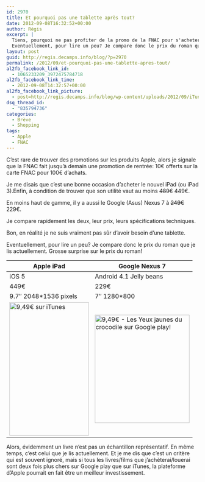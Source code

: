 ```yaml
---
id: 2970
title: Et pourquoi pas une tablette après tout?
date: 2012-09-08T16:32:52+00:00
author: Régis
excerpt: |
  Tiens, pourquoi ne pas profiter de la promo de la FNAC pour s'acheter un iPad ou un Nexus 7? Bon, en réalité je ne suis vraiment pas sûr d'avoir besoin d'une tablette.
  Eventuellement, pour lire un peu? Je compare donc le prix du roman que je lis actuellement. Grosse surprise!
layout: post
guid: http://regis.decamps.info/blog/?p=2970
permalink: /2012/09/et-pourquoi-pas-une-tablette-apres-tout/
al2fb_facebook_link_id:
  - 1065233209_3972475784718
al2fb_facebook_link_time:
  - 2012-09-08T14:32:57+00:00
al2fb_facebook_link_picture:
  - post=http://regis.decamps.info/blog/wp-content/uploads/2012/09/iTunes-Livres-Les-yeux-jaunes-des-crocodiles-de-Katherine-Pancol-Fiche-de-l_2012-09-08_16-27-43.png
dsq_thread_id:
  - "835794736"
categories:
  - Brève
  - Shopping
tags:
  - Apple
  - FNAC
---
```

C’est rare de trouver des promotions sur les produits Apple, alors je signale que la FNAC fait jusqu’à demain une promotion de rentrée: 10€ offerts sur la carte FNAC pour 100€ d’achats.
  
<!--more-->


  
Je me disais que c’est une bonne occasion d’acheter le nouvel iPad (ou iPad 3).Enfin, à condition de trouver que son utilité vaut au moins <strike>489€</strike> 449€.

En moins haut de gamme, il y a aussi le Google (Asus) Nexus 7 à <strike>249€</strike> 229€. 

Je compare rapidement les deux, leur prix, leurs spécifications techniques.
  
Bon, en réalité je ne suis vraiment pas sûr d’avoir besoin d’une tablette.
  
Eventuellement, pour lire un peu? Je compare donc le prix du roman que je lis actuellement. Grosse surprise sur le prix du roman!

| Apple iPad                                                                                                                                                                                                                                                                                                                                                                                                                                                                                                                                                                                                                                                                                                   | Google Nexus 7                                                                                                                                                                                                                                                                                                                                                                                                                                                                                                                                      |
| ------------------------------------------------------------------------------------------------------------------------------------------------------------------------------------------------------------------------------------------------------------------------------------------------------------------------------------------------------------------------------------------------------------------------------------------------------------------------------------------------------------------------------------------------------------------------------------------------------------------------------------------------------------------------------------------------------------ | --------------------------------------------------------------------------------------------------------------------------------------------------------------------------------------------------------------------------------------------------------------------------------------------------------------------------------------------------------------------------------------------------------------------------------------------------------------------------------------------------------------------------------------------------- |
| iOS 5                                                                                                                                                                                                                                                                                                                                                                                                                                                                                                                                                                                                                                                                                                        | Android 4.1 Jelly beans                                                                                                                                                                                                                                                                                                                                                                                                                                                                                                                             |
| 449€                                                                                                                                                                                                                                                                                                                                                                                                                                                                                                                                                                                                                                                                                                         | 229€                                                                                                                                                                                                                                                                                                                                                                                                                                                                                                                                                |
| 9.7&Prime; 2048*1536 pixels                                                                                                                                                                                                                                                                                                                                                                                                                                                                                                                                                                                                                                                                                  | 7&Prime; 1280*800                                                                                                                                                                                                                                                                                                                                                                                                                                                                                                                                   |
| [<img src="http://regis.decamps.info/blog/wp-content/uploads/2012/09/Screen-Shot-2014-09-16-at-22.57.59-208x350.png" alt="9,49€  sur iTunes" width="208" height="350" class="alignnone size-medium wp-image-3225" srcset="http://regis.decamps.info/blog/wp-content/uploads/2012/09/Screen-Shot-2014-09-16-at-22.57.59-208x350.png 208w, http://regis.decamps.info/blog/wp-content/uploads/2012/09/Screen-Shot-2014-09-16-at-22.57.59-178x300.png 178w, http://regis.decamps.info/blog/wp-content/uploads/2012/09/Screen-Shot-2014-09-16-at-22.57.59.png 233w" sizes="(max-width: 208px) 100vw, 208px" />](http://regis.decamps.info/blog/wp-content/uploads/2012/09/Screen-Shot-2014-09-16-at-22.57.59.png) | [<img src="http://regis.decamps.info/blog/wp-content/uploads/2012/09/Les-Yeux-jaunes-du-crocodile-Books-on-Google-Play-Google-Chrome_2012-09-08_16-29-32.png" alt="9,49€ - Les Yeux jaunes du crocodile sur Google play!" title="Les Yeux jaunes du crocodile - Books on Google Play - Google Chrome_2012-09-08_16-29-32" width="248" height="284" class="alignnone size-full wp-image-2972" />](http://regis.decamps.info/blog/wp-content/uploads/2012/09/Les-Yeux-jaunes-du-crocodile-Books-on-Google-Play-Google-Chrome_2012-09-08_16-29-32.png) |

Alors, évidemment un livre n’est pas un échantillon représentatif. En même temps, c’est celui que je lis actuellement. Et je me dis que c’est un critère qui est souvent ignoré, mais si tous les livres/films que j’achèterai/louerai sont deux fois plus chers sur Google play que sur iTunes, la plateforme d’Apple pourrait en fait être un meilleur investissement.
